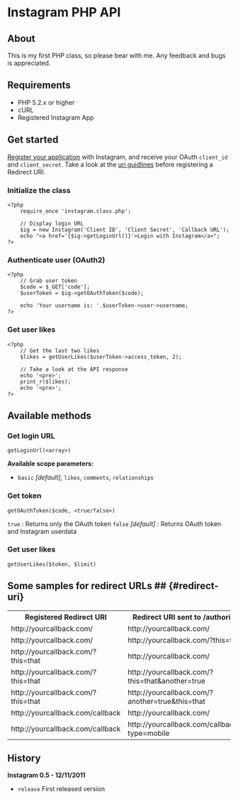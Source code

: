 # Instagram PHP API #

## About ##

This is my first PHP class, so please bear with me.
Any feedback and bugs is appreciated.

## Requirements ##

- PHP 5.2.x or higher
- cURL
- Registered Instagram App

## Get started ##

[Register your application](http://instagr.am/developer/register/) with Instagram, and receive your OAuth `client_id` and `client_secret`.
Take a look at the [uri guidlines](#redirect-uri) before registering a Redirect URI.

### Initialize the class ###

    <?php
        require_once 'instagram.class.php';
      
        // Display login URL
        $ig = new Instagram('Client ID', 'Client Secret', 'Callback URL');
        echo "<a href='{$ig->getLoginUrl()}'>Login with Instagram</a>";
    ?>

### Authenticate user (OAuth2) ###

    <?php
        // Grab user token
        $code = $_GET['code'];
        $userToken = $ig->getOAuthToken($code);
      
        echo 'Your username is: '.$userToken->user->username;
    ?>

### Get user likes ###

    <?php
        // Get the last two likes
        $likes = getUserLikes($userToken->access_token, 2);
      
        // Take a look at the API response
        echo '<pre>';
        print_r($likes);
        echo '<pre>';
    ?>

## Available methods ##

### Get login URL ###

`getLoginUrl(<array>)`

**Available scope parameters:**

- `basic` *[default]*, `likes`, `comments`, `relationships`

### Get token ###

`getOAuthToken($code, <true/false>)`

`true` : Returns only the OAuth token
`false` *[default]* : Returns OAuth token and Instagram userdata

### Get user likes ###

`getUserLikes($token, $limit)`

## Some samples for redirect URLs ##  {#redirect-uri}

<table>
  <tr>
    <th>Registered Redirect URI</th>
    <th>Redirect URI sent to /authorize</th>
    <th>Valid?</th>
  </tr>
  <tr>
    <td>http://yourcallback.com/</td>
    <td>http://yourcallback.com/</td>
    <td>yes</td>
  </tr>
  <tr>
    <td>http://yourcallback.com/</td>
    <td>http://yourcallback.com/?this=that</td>
    <td>yes</td>
  </tr>
  <tr>
    <td>http://yourcallback.com/?this=that</td>
    <td>http://yourcallback.com/</td>
    <td>no</td>
  </tr>
  <tr>
    <td>http://yourcallback.com/?this=that</td>
    <td>http://yourcallback.com/?this=that&another=true</td>
    <td>yes</td>
  </tr>
  <tr>
    <td>http://yourcallback.com/?this=that</td>
    <td>http://yourcallback.com/?another=true&this=that</td>
    <td>no</td>
  </tr>
  <tr>
    <td>http://yourcallback.com/callback</td>
    <td>http://yourcallback.com/</td>
    <td>no</td>
  </tr>
  <tr>
    <td>http://yourcallback.com/callback</td>
    <td>http://yourcallback.com/callback/?type=mobile</td>
    <td>yes</td>
  </tr>
</table>

## History ##

**Instagram 0.5 - 12/11/2011**

- `release` First released version 

